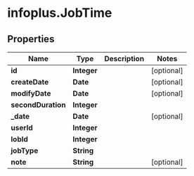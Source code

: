 # infoplus.JobTime

## Properties
Name | Type | Description | Notes
------------ | ------------- | ------------- | -------------
**id** | **Integer** |  | [optional] 
**createDate** | **Date** |  | [optional] 
**modifyDate** | **Date** |  | [optional] 
**secondDuration** | **Integer** |  | 
**_date** | **Date** |  | [optional] 
**userId** | **Integer** |  | 
**lobId** | **Integer** |  | 
**jobType** | **String** |  | 
**note** | **String** |  | [optional] 


